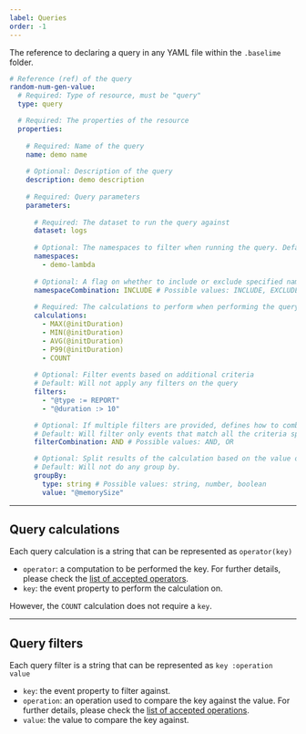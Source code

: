 ```yaml
---
label: Queries
order: -1
---
```


The reference to declaring a query in any YAML file within the `.baselime` folder.

```yaml # :icon-code: .baselime/demo.yml
# Reference (ref) of the query
random-num-gen-value:
  # Required: Type of resource, must be "query"
  type: query

  # Required: The properties of the resource
  properties:
 
    # Required: Name of the query
    name: demo name
    
    # Optional: Description of the query
    description: demo description
    
    # Required: Query parameters
    parameters:
      
      # Required: The dataset to run the query against
      dataset: logs
      
      # Optional: The namespaces to filter when running the query. Default: Will include all available namespaces
      namespaces:
        - demo-lambda
      
      # Optional: A flag on whether to include or exclude specified namespaces. Default: INCLUDE
      namespaceCombination: INCLUDE # Possible values: INCLUDE, EXCLUDE, STARTS_WITH
      
      # Required: The calculations to perform when performing the query, represented as an array of strings
      calculations:
        - MAX(@initDuration)
        - MIN(@initDuration)
        - AVG(@initDuration)
        - P99(@initDuration)
        - COUNT
      
      # Optional: Filter events based on additional criteria
      # Default: Will not apply any filters on the query
      filters:
        - "@type := REPORT"
        - "@duration :> 10"

      # Optional: If multiple filters are provided, defines how to combine them
      # Default: Will filter only events that match all the criteria specified in filters
      filterCombination: AND # Possible values: AND, OR

      # Optional: Split results of the calculation based on the value of a specific attribute
      # Default: Will not do any group by.
      groupBy:
        type: string # Possible values: string, number, boolean
        value: "@memorySize"
```

---

## Query calculations

Each query calculation is a string that can be represented as `operator(key)`
- `operator`: a computation to be performed the key. For further details, please check the [list of accepted operators](../../advanced/accepted-operations.md).
- `key`: the event property to perform the calculation on.

However, the `COUNT` calculation does not require a `key`.

---

## Query filters

Each query filter is a string that can be represented as `key :operation value`
- `key`: the event property to filter against.
- `operation`: an operation used to compare the key against the value. For further details, please check the [list of accepted operations](../../advanced/accepted-operations.md).
- `value`: the value to compare the key against.
